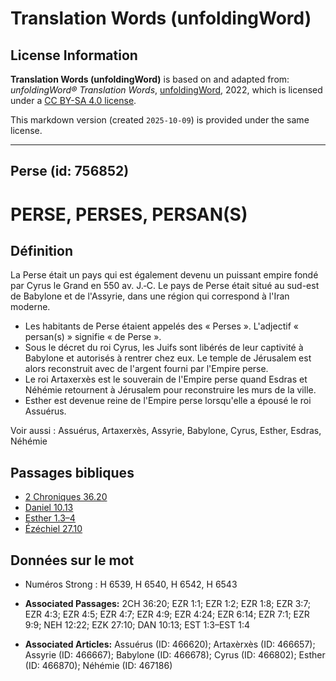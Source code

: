 # Translation Words (unfoldingWord)

## License Information

**Translation Words (unfoldingWord)** is based on and adapted from: _unfoldingWord® Translation Words_, [unfoldingWord](https://unfoldingword.org/utw), 2022, which is licensed under a [CC BY-SA 4.0 license](https://creativecommons.org/licenses/by-sa/4.0/legalcode.en).

This markdown version (created `2025-10-09`) is provided under the same license.



--------------------------------

## Perse (id: 756852)

PERSE, PERSES, PERSAN(S)
========================

Définition
----------

La Perse était un pays qui est également devenu un puissant empire fondé par Cyrus le Grand en 550 av. J.‑C. Le pays de Perse était situé au sud\-est de Babylone et de l'Assyrie, dans une région qui correspond à l'Iran moderne.

* Les habitants de Perse étaient appelés des « Perses ». L'adjectif « persan(s) » signifie « de Perse ».
* Sous le décret du roi Cyrus, les Juifs sont libérés de leur captivité à Babylone et autorisés à rentrer chez eux. Le temple de Jérusalem est alors reconstruit avec de l'argent fourni par l'Empire perse.
* Le roi Artaxerxès est le souverain de l'Empire perse quand Esdras et Néhémie retournent à Jérusalem pour reconstruire les murs de la ville.
* Esther est devenue reine de l'Empire perse lorsqu'elle a épousé le roi Assuérus.

Voir aussi : Assuérus, Artaxerxès, Assyrie, Babylone, Cyrus, Esther, Esdras, Néhémie

Passages bibliques
------------------

* [2 Chroniques 36\.20](https://ref.ly/2Chr36:20)
* [Daniel 10\.13](https://ref.ly/Dan10:13)
* [Esther 1\.3–4](https://ref.ly/Esth1:3-Esth1:4)
* [Ézéchiel 27\.10](https://ref.ly/Ezek27:10)

Données sur le mot
------------------

* Numéros Strong : H 6539, H 6540, H 6542, H 6543

* **Associated Passages:** 2CH 36:20; EZR 1:1; EZR 1:2; EZR 1:8; EZR 3:7; EZR 4:3; EZR 4:5; EZR 4:7; EZR 4:9; EZR 4:24; EZR 6:14; EZR 7:1; EZR 9:9; NEH 12:22; EZK 27:10; DAN 10:13; EST 1:3–EST 1:4
* **Associated Articles:** Assuérus (ID: 466620); Artaxèrxès (ID: 466657); Assyrie (ID: 466667); Babylone (ID: 466678); Cyrus (ID: 466802); Esther (ID: 466870); Néhémie (ID: 467186)

